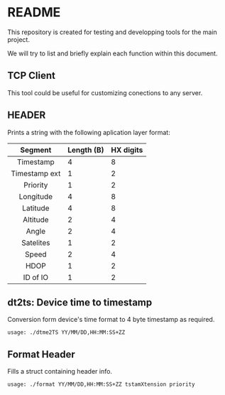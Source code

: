 # README

This repository is created for testing and developping tools for the main project.

We will try to list and briefly explain each function within this document.

##  TCP Client

This tool could be useful for customizing conections to any server.

##  HEADER

Prints a string with the following aplication layer format:

| Segment | Length (B) | HX digits |
|     :---:      | :---         | :---         |
|Timestamp|4|8|
|Timestamp ext|1|2|
|Priority|1|2|
|Longitude|4|8|
|Latitude|4|8|
|Altitude|2|4|
|Angle|2|4|
|Satelites|1|2|
|Speed|2|4|
|HDOP|1|2|
|ID of IO|1|2|

## dt2ts: Device time to timestamp

Conversion form device's time format to 4 byte timestamp as required.

    usage: ./dtme2TS YY/MM/DD,HH:MM:SS+ZZ


## Format Header    
Fills a struct containing header info.

    usage: ./format YY/MM/DD,HH:MM:SS+ZZ tstamXtension priority

